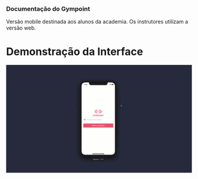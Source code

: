 ### Documentação do Gympoint

Versão mobile destinada aos alunos da academia. Os instrutores utilizam a versão web.

# Demonstração da Interface

![Alt Text](demogympoint.gif)
